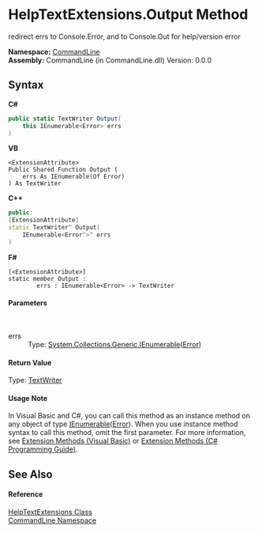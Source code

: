 # HelpTextExtensions.Output Method 
 

redirect errs to Console.Error, and to Console.Out for help/version error

**Namespace:**&nbsp;<a href="N_CommandLine">CommandLine</a><br />**Assembly:**&nbsp;CommandLine (in CommandLine.dll) Version: 0.0.0

## Syntax

**C#**<br />
``` C#
public static TextWriter Output(
	this IEnumerable<Error> errs
)
```

**VB**<br />
``` VB
<ExtensionAttribute>
Public Shared Function Output ( 
	errs As IEnumerable(Of Error)
) As TextWriter
```

**C++**<br />
``` C++
public:
[ExtensionAttribute]
static TextWriter^ Output(
	IEnumerable<Error^>^ errs
)
```

**F#**<br />
``` F#
[<ExtensionAttribute>]
static member Output : 
        errs : IEnumerable<Error> -> TextWriter 

```


#### Parameters
&nbsp;<dl><dt>errs</dt><dd>Type: <a href="https://docs.microsoft.com/dotnet/api/system.collections.generic.ienumerable-1" target="_blank">System.Collections.Generic.IEnumerable</a>(<a href="T_CommandLine_Error">Error</a>)<br /></dd></dl>

#### Return Value
Type: <a href="https://docs.microsoft.com/dotnet/api/system.io.textwriter" target="_blank">TextWriter</a>

#### Usage Note
In Visual Basic and C#, you can call this method as an instance method on any object of type <a href="https://docs.microsoft.com/dotnet/api/system.collections.generic.ienumerable-1" target="_blank">IEnumerable</a>(<a href="T_CommandLine_Error">Error</a>). When you use instance method syntax to call this method, omit the first parameter. For more information, see <a href="https://docs.microsoft.com/dotnet/visual-basic/programming-guide/language-features/procedures/extension-methods">Extension Methods (Visual Basic)</a> or <a href="https://docs.microsoft.com/dotnet/csharp/programming-guide/classes-and-structs/extension-methods">Extension Methods (C# Programming Guide)</a>.

## See Also


#### Reference
<a href="T_CommandLine_HelpTextExtensions">HelpTextExtensions Class</a><br /><a href="N_CommandLine">CommandLine Namespace</a><br />